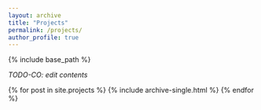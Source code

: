 ```yaml
---
layout: archive
title: "Projects"
permalink: /projects/
author_profile: true
---
```


{% include base_path %}

*TODO-CO: edit contents*

{% for post in site.projects %}
  {% include archive-single.html %}
{% endfor %}

